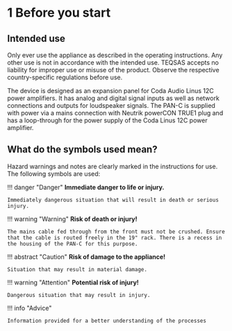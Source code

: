 # 1 Before you start
## Intended use
Only ever use the appliance as described in the operating instructions. Any other use is not in accordance with the intended use. TEQSAS accepts no liability for improper use or misuse of the product. Observe the respective country-specific regulations before use.

The device is designed as an expansion panel for Coda Audio Linus 12C power amplifiers.  It has analog and digital signal inputs as well as network connections and outputs for loudspeaker signals. The PAN-C is supplied with power via a mains connection with Neutrik powerCON TRUE1 plug and has a loop-through for the power supply of the Coda Linus 12C power amplifier. 

## What do the symbols used mean?
Hazard warnings and notes are clearly marked in the instructions for use. The following symbols are used:


!!! danger "Danger"
    **Immediate danger to life or injury.**

    Immediately dangerous situation that will result in death or serious injury.

!!! warning "Warning"
    **Risk of death or injury!**

    The mains cable fed through from the front must not be crushed. Ensure that the cable is routed freely in the 19" rack. There is a recess in the housing of the PAN-C for this purpose.

!!! abstract "Caution"
    **Risk of damage to the appliance!**
    
    Situation that may result in material damage.

!!! warning "Attention"
    **Potential risk of injury!**

    Dangerous situation that may result in injury.

!!! info "Advice"

    Information provided for a better understanding of the processes

